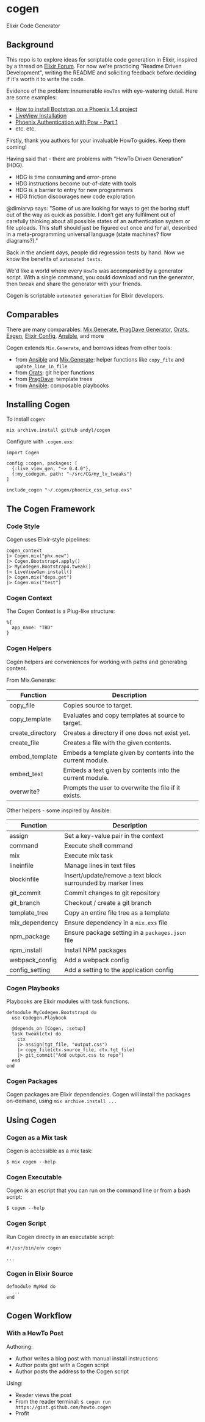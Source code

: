 # cogen

Elixir Code Generator

## Background

This repo is to explore ideas for scriptable code generation in Elixir,
inspired by a thread on [Elixir Forum][f].  For now we're practicing "Readme
Driven Development", writing the README and soliciting feedback before deciding if it's worth it to write the code.

[f]: https://elixirforum.com/t/what-would-you-think-about-a-new-web-framework-that-extends-phoenix-with-rails-like-or-django-like-built-in-features/26371/8

Evidence of the problem: innumerable `HowTos` with eye-watering detail.
Here are some examples:

- [How to install Bootstrap on a Phoenix 1.4 project][1]
- [LiveView Installation][2]
- [Phoenix Authentication with Pow - Part 1][3]
- etc. etc.

[1]: https://elixirforum.com/t/what-would-you-think-about-a-new-web-framework-that-extends-phoenix-with-rails-like-or-django-like-built-in-features/26371/8
[2]: https://github.com/phoenixframework/phoenix_live_view/blob/master/guides/introduction/installation.md
[3]: https://experimentingwithcode.com/phoenix-authentication-with-pow-part-1/

Firstly, thank you authors for your invaluable HowTo guides.  Keep them coming!

Having said that - there are problems with "HowTo Driven Generation" (HDG).

- HDG is time consuming and error-prone
- HDG instructions become out-of-date with tools
- HDG is a barrier to entry for new programmers
- HDG friction discourages new code exploration

@dimiarvp says: "Some of us are looking for ways to get the boring stuff out of
the way as quick as possible. I don’t get any fulfilment out of carefully
thinking about all possible states of an authentication system or file uploads.
This stuff should just be figured out once and for all, described in a
meta-programming universal language (state machines? flow diagrams?)."

Back in the ancient days, people did regression tests by hand.  Now we know the
benefits of `automated tests`.

We'd like a world where every `HowTo` was accompanied by a generator script.
With a single command, you could download and run the generator, then tweak and
share the generator with your friends.  

Cogen is scriptable `automated generation` for Elixir
developers.

## Comparables

There are many comparables:
[Mix.Generate][mixgen],
[PragDave Generator][pdgen],
[Orats][orats],
[Exgen][exgen],
[Elixir Config][exconf], 
[Ansible][ansible], and more

Cogen extends `Mix.Generate`, and borrows ideas from other tools:
- from [Ansible][ansible] and [Mix.Generate][mixgen]: helper functions like `copy_file` and `update_line_in_file`
- from [Orats][orats]: git helper functions
- from [PragDave][pdgen]: template trees
- from [Ansible][ansible]: composable playbooks

[mixgen]:  https://hexdocs.pm/mix/Mix.Generator.html
[pdgen]:   https://pragdave.me/blog/2017/04/18/elixir-project-generator.html
[orats]:   https://github.com/nickjj/orats
[exgen]:   https://github.com/rwdaigle/exgen
[exconf]:  https://hexdocs.pm/elixir/master/Config.html
[ansible]: https://www.ansible.com/

## Installing Cogen

To install `cogen`:

    mix archive.install github andyl/cogen

Configure with `.cogen.exs`:

    import Cogen

    config :cogen, packages: [
      {:live_view_gen, "~> 0.4.0"},
      {:my_codegen, path: "~/src/CG/my_lv_tweaks"}
    ]

    include_cogen "~/.cogen/phoenix_css_setup.exs"

## The Cogen Framework

### Code Style

Cogen uses Elixir-style pipelines:

    cogen_context
    |> Cogen.mix("phx.new")
    |> Cogen.Bootstrap4.apply()
    |> MyCodegen.Bootstrap4.tweak()
    |> LiveViewGen.install()
    |> Cogen.mix("deps.get")
    |> Cogen.mix("test")

### Cogen Context

The Cogen Context is a Plug-like structure:

    %{
      app_name: "TBD"
    }

### Cogen Helpers 

Cogen helpers are conveniences for working with paths and generating content.

From Mix.Generate:

| Function         | Description                                                  |
|------------------|--------------------------------------------------------------|
| copy_file        | Copies source to target.                                     |
| copy_template    | Evaluates and copy templates at source to target.            |
| create_directory | Creates a directory if one does not exist yet.               |
| create_file      | Creates a file with the given contents.                      |
| embed_template   | Embeds a template given by contents into the current module. |
| embed_text       | Embeds a text given by contents into the current module.     |
| overwrite?       | Prompts the user to overwrite the file if it exists.         |

Other helpers - some inspired by Ansible:

| Function       | Description                                                  |
|----------------|--------------------------------------------------------------|
| assign         | Set a key-value pair in the context                          |
| command        | Execute shell command                                        |
| mix            | Execute mix task                                             |
| lineinfile     | Manage lines in text files                                   |
| blockinfile    | Insert/update/remove a text block surrounded by marker lines |
| git_commit     | Commit changes to git repository                             |
| git_branch     | Checkout / create a git branch                               |
| template_tree  | Copy an entire file tree as a template                       |
| mix_dependency | Ensure dependency in a `mix.exs` file                        |
| npm_package    | Ensure package setting in a `packages.json` file             |
| npm_install    | Install NPM packages                                         |
| webpack_config | Add a webpack config                                         |
| config_setting | Add a setting to the application config                      |

### Cogen Playbooks

Playbooks are Elixir modules with task functions.

    defmodule MyCodegen.Bootstrap4 do
      use Codegen.Playbook

      @depends_on [Cogen, :setup]
      task tweak(ctx) do
        ctx
        |> assign(tgt_file, "output.css")
        |> copy_file(ctx.source_file, ctx.tgt_file)
        |> git_commit("Add output.css to repo")
      end
    end

### Cogen Packages

Cogen packages are Elixir dependencies.  Cogen will install the packages
on-demand, using `mix archive.install ...`

## Using Cogen

### Cogen as a Mix task

Cogen is accessible as a mix task:

    $ mix cogen --help

### Cogen Executable

Cogen is an escript that you can run on the command line or from a bash script:

    $ cogen --help

### Cogen Script 

Run Cogen directly in an executable script:

    #!/usr/bin/env cogen

    ...

### Cogen in Elixir Source

    defmodule MyMod do
      ...
    end

## Cogen Workflow

### With a HowTo Post

Authoring:

- Author writes a blog post with manual install instructions
- Author posts gist with a Cogen script
- Author posts the address to the Cogen script

Using:

- Reader views the post
- From the reader terminal: `$ cogen run https://gist.github.com/howto.cogen`
- Profit
      
